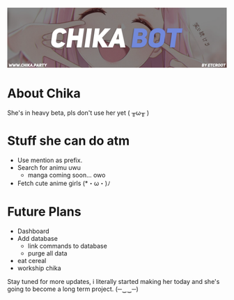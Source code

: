![ChikaLogo](https://github.com/etcroot/chika/blob/master/resource/img/chikalogo.png)

# About Chika
She's in heavy beta, pls don't use her yet ( ╥ω╥ )

# Stuff she can do atm
- Use mention as prefix.
- Search for animu uwu
  - manga coming soon... owo
- Fetch cute anime girls (*・ω・)ﾉ

# Future Plans
- Dashboard
- Add database
  - link commands to database
  - purge all data
- eat cereal
- workship chika

Stay tuned for more updates, i literally started making her today and she's going to become a long term project. 	(─‿‿─)
